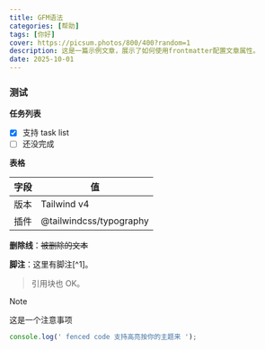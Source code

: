 ```yaml
---
title: GFM语法
categories: [帮助]
tags: [你好]
cover: https://picsum.photos/800/400?random=1
description: 这是一篇示例文章，展示了如何使用frontmatter配置文章属性。
date: 2025-10-01
---
```



<h3 class="text-gray-900 dark:text-white">测试</h3>

**任务列表**

- [x] 支持 task list
- [ ] 还没完成

**表格**

| 字段 | 值 |
| --- | --- |
| 版本 | Tailwind v4 |
| 插件 | @tailwindcss/typography |

**删除线**：~~被删除的文本~~

**脚注**：这里有脚注[^1]。

> 引用块也 OK。

>[!note]
> 这是一个注意事项

```js
console.log(' fenced code 支持高亮按你的主题来 ');
```
